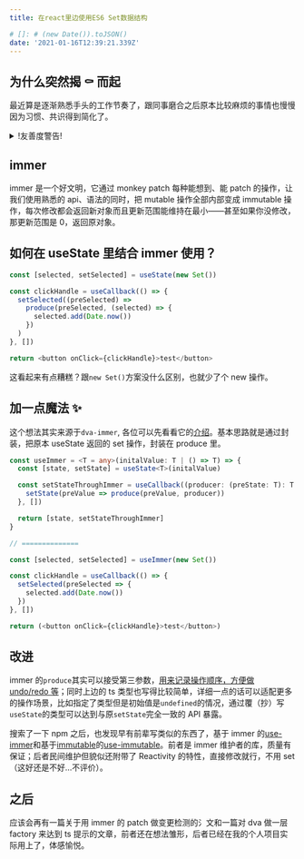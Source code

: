 ```yaml
---
title: 在react里边使用ES6 Set数据结构

# []: # (new Date()).toJSON()
date: '2021-01-16T12:39:21.339Z'
---
```


## 为什么突然揭 ⚰ 而起

最近算是逐渐熟悉手头的工作节奏了，跟同事磨合之后原本比较麻烦的事情也慢慢因为习惯、共识得到简化了。

<details>
  <summary>!友善度警告!</summary>
  <p>
    加之下午在群里看到某前辈分享了一篇关于“如何在react
    useState里使用set”的外语文章，怀着满心欢喜点进去后却发现只是对set数据结构做一个简单介绍&给出了一个如何在useState中使用set结构的方法：每次setState都`new
    Set()`一次。(掀桌(╯‵□′)╯︵┻━┻
  </p>
  <p />
  <p>我也可以氵一篇“如何在react中使用数组”(二次掀桌(╯‵□′)╯︵┻━┻</p>
</details>

## immer

immer 是一个好文明，它通过 monkey patch 每种能想到、能 patch 的操作，让我们使用熟悉的 api、语法的同时，把 mutable 操作全部内部变成 immutable 操作，每次修改都会返回新对象而且更新范围能维持在最小——甚至如果你没修改，那更新范围是 0，返回原对象。

## 如何在 useState 里结合 immer 使用？

```typescript
const [selected, setSelected] = useState(new Set())

const clickHandle = useCallback(() => {
  setSelected((preSelected) =>
    produce(preSelected, (selected) => {
      selected.add(Date.now())
    })
  )
}, [])

return <button onClick={clickHandle}>test</button>
```

这看起来有点糟糕？跟`new Set()`方案没什么区别，也就少了个 new 操作。

## 加一点魔法 ✨

这个想法其实来源于`dva-immer`, 各位可以先看看它的[介绍](https://www.npmjs.com/package/dva-immer)。基本思路就是通过封装，把原本 useState 返回的 set 操作，封装在 produce 里。

```typescript
const useImmer = <T = any>(initalValue: T | () => T) => {
  const [state, setState] = useState<T>(initalValue)

  const setStateThroughImmer = useCallback((producer: (preState: T): T|undefined) => {
    setState(preValue => produce(preValue, producer))
  }, [])

  return [state, setStateThroughImmer]
}

// ==============

const [selected, setSelected] = useImmer(new Set())

const clickHandle = useCallback(() => {
  setSelected(preSelected => {
    selected.add(Date.now())
  })
}, [])

return (<button onClick={clickHandle}>test</button>)
```

## 改进

immer 的`produce`其实可以接受第三参数，[用来记录操作顺序，方便做 undo/redo 等](https://immerjs.github.io/immer/docs/patches)；同时上边的 ts 类型也写得比较简单，详细一点的话可以适配更多的操作场景，比如指定了类型但是初始值是`undefined`的情况，通过覆（抄）写`useState`的类型可以达到与原`setState`完全一致的 API 暴露。

搜索了一下 npm 之后，也发现早有前辈写类似的东西了，基于 immer 的[use-immer](https://www.npmjs.com/package/use-immer)和基于[immutable](https://www.npmjs.com/package/immutable)的[use-immutable](https://www.npmjs.com/package/use-immutable)。前者是 immer 维护者的库，质量有保证；后者民间维护但貌似还附带了 Reactivity 的特性，直接修改就行，不用 set（这好还是不好…不评价）。

## 之后

应该会再有一篇关于用 immer 的 patch 做变更检测的氵文和一篇对 dva 做一层 factory 来达到 ts 提示的文章，前者还在想法雏形，后者已经在我的个人项目实际用上了，体感愉悦。

